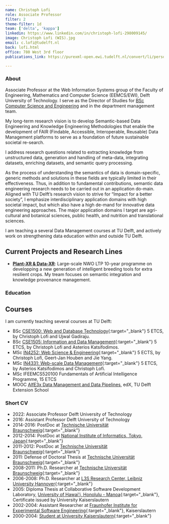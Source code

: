 ```yaml
---
name: Christoph Lofi
role: Associate Professor
filter: 2
theme-filter: 1d
team: ['delta', 'kappa']
linkedin: https://www.linkedin.com/in/christoph-lofi-298009145/
image: Christoph Lofi (WIS).jpg
email: c.lofi@tudelft.nl
back: lofi.html
office: 780 West 3rd floor
publications_link: https://purexml-open.ewi.tudelft.nl/convert/li/persons/7499ac08-f8c6-48ff-ab9f-48b5cd6f3a86

---
```

### About 

Associate Professor at the Web Information Systems group of the Faculty of Engineering, Mathematics and Computer Science (EEMCS/EWI), Delft University of Technology.
I serve as the Director of Studies for [BSc Computer Science and Engineering](https://www.tudelft.nl/onderwijs/opleidingen/bachelors/cse/bsc-computer-science-and-engineering) and in the department management team.



My long-term research vision is to develop Semantic-based Data Engineering and Knowledge Engineering Methodologies that enable the development of FAIR (Findable, Accessible, Interoperable, Reusable) Data Management platforms to serve as a foundation of future sustainable societal re-search.

I address research questions related to extracting knowledge from unstructured data, generation and handling of meta-data, integrating datasets, enriching datasets, and semantic query processing. 

As the process of understanding the semantics of data is domain-specific, generic methods and solutions in these fields are typically limited in their effectiveness. Thus, in addition to fundamental contributions, semantic data engineering research needs to be carried out in an application do-main. Aligned with TU Delft’s research vision to strive for “Impact for a better society”, I emphasize interdisciplinary application domains with high societal impact, but which also have a high de-mand for innovative data engineering approaches. The major application domains I target are agri-cultural and botanical sciences, public health, and nutrition and translational sciences. 

I am teaching a several Data Management courses at TU Delft, and actively work on strengthening data education within and outside TU Delft. 



## Current Projects and Research Lines
* __[Plant-XR & Data-XR](https://www.crop-xr.nl/)__: Large-scale NWO LTP 10-year programme on developping a new generation of intelligent breeding tools for extra resilient crops. My tream focuses on  semantic integration and knowledge provenance management. 
<!--- 
* __[Future Libraries Lab](https://delftdesignlabs.org/future-libraries-lab/)__: In collaboration with Royal Library Den Haag, focus on stimulating new technologies for public and academic libraries that are needed in tomorrow's world.

* __Time Travel through Historic Maps and the long-term Role of  Planning in Developing a Response to Pandemics__: Funded by Volkswagen Foundation, in collaboration with HafenCity Universität Hamburg and History of Architecture and Urban Planning TU Delft.
* __Towards Fairer and more Reliable Data-Driven Decision Support Systems__: in collaboration with Cognizant
* __Valentine - Semantic Data Integration on Scale__ 
* (Upcoming) __TROIKA Trustworthy Collaborative Knowledge Engineering__ NWO NGF in Nutritional and Translational Sciences: Upcoming [ICAI Lab](https://icai.ai/) 
--->

<!--- 
## Team
* [Lixia Chu](./chu.html), PostDoc
* [Agathe Balayn](./balayn.html), PhD Candidate
* [Christos Koutras](./koutras.html), PhD Candidate
* [Ioannis Petros Samiotis](./samiotis.html), PhD Candidate 
--->



### Education
## Courses

I am currently teaching several courses at TU Delft:

* BSc [CSE1500: Web and Database Technology](https://studiegids.tudelft.nl/a101_displayCourse.do?course_id=48438){:target="_blank"} 5 ETCS, by Christoph Lofi and Ujwal Gadiraju. 
* BSc [CSE1505: Information and Data Management](https://studiegids.tudelft.nl/a101_displayCourse.do?course_id=48439){:target="_blank"} 5 ETCS, by Christoph Lofi and Asterios Katsifodimos. 
* MSc [IN4252: Web Science & Engineering](https://studiegids.tudelft.nl/a101_displayCourse.do?course_id=48439){:target="_blank"} 5 ECTS, by Christoph Lofi, Geert-Jan Houben and Jie Yang.
* MSc [IN4331: Web-scale Data Management](https://studiegids.tudelft.nl/a101_displayCourse.do?course_id=48439){:target="_blank"} 5 ETCS, by Asterios Katsifodimos and Christoph Lofi.
* MSc IFEEMCS520100 Fundamentals of Artificial Intelligence Programme, 15 ETCS 
* MOOC [AlfE3x Data Management and Data Pipelines](https://www.edx.org/course/ai-skills-for-engineers-data-management-pipelines), edX, TU Delft Extension School

### Short CV

* 2022: Associate Professor Delft University of Technology
* 2016: Assistant Professor Delft University of Technology
* 2014-2016: PostDoc at [Technische Universität Braunschweig](http://www.ifis.cs.tu-bs.de/institute){:target="_blank"}
* 2012-2014: PostDoc at [National Institute of Informatics, Tokyo, Japan](https://www.nii.ac.jp/en/){:target="_blank"}
* 2011-2012: PostDoc at [Technische Universität Braunschweig](http://www.ifis.cs.tu-bs.de/institute){:target="_blank"}
* 2011: Defense of Doctoral Thesis at [Technische Universität Braunschweig](https://www.tu-braunschweig.de/){:target="_blank"}
* 2008-2011: Ph.D. Researcher at [Technische Universität Braunschweig](http://www.ifis.cs.tu-bs.de/institute){:target="_blank"}
* 2006-2008: Ph.D. Researcher at [L3S Research Center, Leibniz University Hannover](https://www.l3s.de/en){:target="_blank"}
* 2005: Diploma Thesis at Collaborative Software Development Laboratory, [University of Hawai'i, Honolulu - Manoa](https://csdl.ics.hawaii.edu/){:target="_blank"}, Certificate issued by University Kaiserslautern
* 2002-2004: Assistant Researcher at [Fraunhofer Institute for Experimental Software Engineering](https://www.iese.fraunhofer.de/){:target="_blank"}, Kaiserslautern 
* 2000-2004: [Student at University Kaiserslautern](https://www.uni-kl.de/en/){:target="_blank"}

